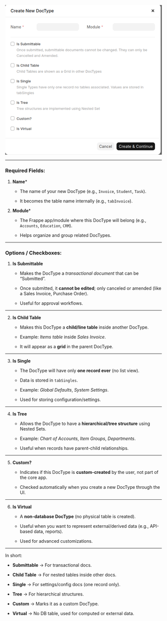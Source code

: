 


![Doctype Settings](images/DocTypeSetting.png "DocType Page When Clicked Naming Section in Doctype Customization Page ")

----------

### Required Fields:

1.  **Name***

    -   The name of your new DocType (e.g., `Invoice`, `Student`, `Task`).

    -   It becomes the table name internally (e.g., `tabInvoice`).

2.  **Module***

    -   The Frappe app/module where this DocType will belong (e.g., `Accounts`, `Education`, `CRM`).

    -   Helps organize and group related DocTypes.


----------

### Options / Checkboxes:

1.  **Is Submittable**

    -   Makes the DocType a _transactional document_ that can be “Submitted”.

    -   Once submitted, it **cannot be edited**; only canceled or amended (like a Sales Invoice, Purchase Order).

    -   Useful for approval workflows.


----------

2.  **Is Child Table**

    -   Makes this DocType a **child/line table** inside another DocType.

    -   Example: _Items table_ inside _Sales Invoice_.

    -   It will appear as a **grid** in the parent DocType.


----------

3.  **Is Single**

    -   The DocType will have only **one record ever** (no list view).

    -   Data is stored in `tabSingles`.

    -   Example: _Global Defaults_, _System Settings_.

    -   Used for storing configuration/settings.


----------

4.  **Is Tree**

    -   Allows the DocType to have a **hierarchical/tree structure** using Nested Sets.

    -   Example: _Chart of Accounts_, _Item Groups_, _Departments_.

    -   Useful when records have parent-child relationships.


----------

5.  **Custom?**

    -   Indicates if this DocType is **custom-created** by the user, not part of the core app.

    -   Checked automatically when you create a new DocType through the UI.


----------

6.  **Is Virtual**

    -   A **non-database DocType** (no physical table is created).

    -   Useful when you want to represent external/derived data (e.g., API-based data, reports).

    -   Used for advanced customizations.


----------

In short:

-   **Submittable** → For transactional docs.

-   **Child Table** → For nested tables inside other docs.

-   **Single** → For settings/config docs (one record only).

-   **Tree** → For hierarchical structures.

-   **Custom** → Marks it as a custom DocType.

-   **Virtual** → No DB table, used for computed or external data.


